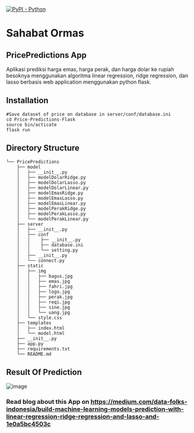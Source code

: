 [![PyPI - Python](https://img.shields.io/pypi/pyversions/iconsdk?logo=pypi)](https://pypi.org/project/iconsdk)

# Sahabat Ormas
## PricePredictions App
Aplikasi prediksi harga emas, harga perak, dan harga dolar ke rupiah besoknya menggunakan algoritma linear regression, ridge regression, dan lasso berbasis web application menggunakan python flask.

## Installation
```
#Save dataset of price on database in server/conf/database.ini
cd Price-Predictions-Flask
source bin/acticate
flask run
```

## Directory Structure
```text
└── PricePredictions
    ├── model
    │   ├── __init__.py
    │   ├── modelDolarRidge.py
    │   ├── modelDolarLasso.py
    │   ├── modelDolarLinear.py
    │   ├── modelEmasRidge.py
    │   ├── modelEmasLasso.py
    │   ├── modelEmasLinear.py
    │   ├── modelPerakRidge.py
    │   ├── modelPerakLasso.py 
    │   └── modelPerakLinear.py   
    ├── server
    │   ├── __init__.py
    │   ├── conf
    │   │    ├── __init__.py
    │   │    ├── database.ini
    │   │    └── setting.py
    │   ├── __init__.py
    │   └── connect.py
    ├── static
    │   ├── img
    │   │   ├── bagus.jpg
    │   │   ├── emas.jpg
    │   │   ├── fahri.jpg
    │   │   ├── logo.jpg
    │   │   ├── perak.jpg
    │   │   ├── reqi.jpg
    │   │   ├── sine.jpg
    │   │   └── uang.jpg
    │   └── style.css
    ├── templates
    │   ├── index.html
    │   └── model.html
    ├── __init__.py
    ├── app.py
    ├── requirements.txt
    └── README.md
```

## Result Of Prediction
![image](https://user-images.githubusercontent.com/69528812/188315392-de93820a-4dde-485d-9c22-85118d6a3d6f.png)

### Read blog about this App on https://medium.com/data-folks-indonesia/build-machine-learning-models-prediction-with-linear-regression-ridge-regression-and-lasso-and-1e0a5bc4503c


